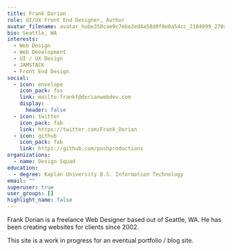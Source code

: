 ```yaml
---
title: Frank Dorian
role: UI/UX Front End Designer, Author
avatar_filename: avatar_hube350cae9c7ebe2ed4a58d0f8e0a54cc_2104099_270x270_fill_q75_lanczos_center.jpg
bio: Seattle, WA
interests:
  - Web Design
  - Web Development
  - UI / UX Design
  - JAMSTACK
  - Front End Design
social:
  - icon: envelope
    icon_pack: fas
    link: mailto:frankt@dorianwebdev.com
    display:
      header: false
  - icon: twitter
    icon_pack: fab
    link: https://twitter.com/Frank_Dorian
  - icon: github
    icon_pack: fab
    link: https://github.com/pushproductions
organizations:
  - name: Design Squad
education:
  - degree: Kaplan University B.S. Information Technology
email: ""
superuser: true
user_groups: []
highlight_name: false
---
```


Frank Dorian is a freelance Web Designer based out of Seattle, WA. He has been creating websites for clients since 2002.

This site is a work in progress for an eventual portfolio / blog site.


